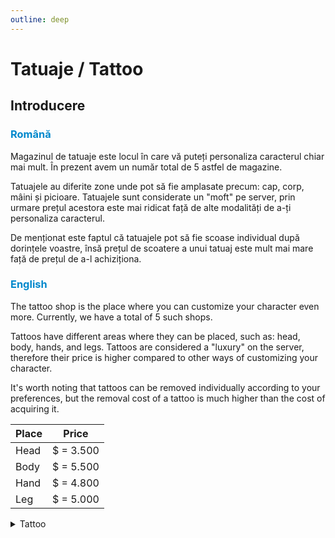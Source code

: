 ```yaml
---
outline: deep
---
```


# Tatuaje / Tattoo

## Introducere

### <span style="color: #0088CC">Română</span>

Magazinul de tatuaje este locul în care vă puteți personaliza caracterul chiar mai mult. În prezent avem un număr total de 5 astfel de magazine.

Tatuajele au diferite zone unde pot să fie amplasate precum: cap, corp, mâini și picioare. Tatuajele sunt considerate un "moft" pe server, prin urmare prețul acestora este mai ridicat față de alte modalități de a-ți personaliza caracterul. 

De menționat este faptul că tatuajele pot să fie scoase individual după dorințele voastre, însă prețul de scoatere a unui tatuaj este mult mai mare față de prețul de a-l achiziționa.

### <span style="color: #0088CC">English</span>

The tattoo shop is the place where you can customize your character even more. Currently, we have a total of 5 such shops. 

Tattoos have different areas where they can be placed, such as: head, body, hands, and legs. Tattoos are considered a "luxury" on the server, therefore their price is higher compared to other ways of customizing your character. 

It's worth noting that tattoos can be removed individually according to your preferences, but the removal cost of a tattoo is much higher than the cost of acquiring it.

|Place|Price|
|-|-|
|Head|$ = 3.500|
|Body|$ = 5.500|
|Hand|$ = 4.800|
|Leg|$ = 5.000|

<details>
  <summary>Tattoo</summary>
  <img src="https://v.b-zone.ro/images/wiki/tattoo.gif" alt="Tattoo">
</details>

